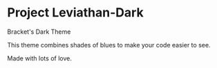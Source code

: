 # Project Leviathan-Dark
Bracket's Dark Theme

This theme combines shades of blues to make your code easier to see.

Made with lots of love.
